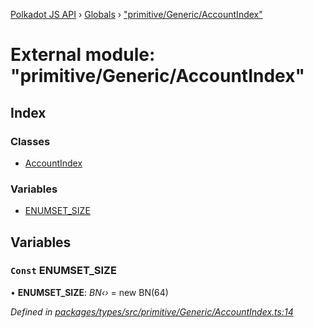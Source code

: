 [Polkadot JS API](../README.md) › [Globals](../globals.md) › ["primitive/Generic/AccountIndex"](_primitive_generic_accountindex_.md)

# External module: "primitive/Generic/AccountIndex"

## Index

### Classes

* [AccountIndex](../classes/_primitive_generic_accountindex_.accountindex.md)

### Variables

* [ENUMSET_SIZE](_primitive_generic_accountindex_.md#const-enumset_size)

## Variables

### `Const` ENUMSET_SIZE

• **ENUMSET_SIZE**: *BN‹›* =  new BN(64)

*Defined in [packages/types/src/primitive/Generic/AccountIndex.ts:14](https://github.com/polkadot-js/api/blob/7ed1857589/packages/types/src/primitive/Generic/AccountIndex.ts#L14)*
